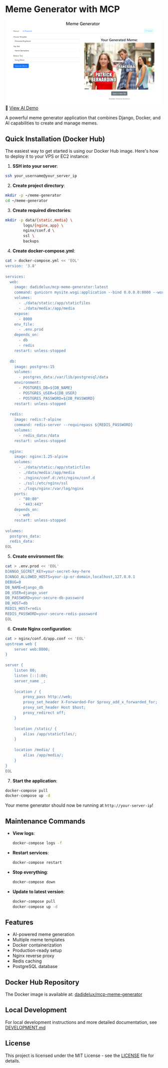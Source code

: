 # Meme Generator with MCP

![Meme Generator Preview](outputs/read_me_img_2.png)
🔗 [View AI Demo](http://67.217.58.19:8080/ai/)


A powerful meme generator application that combines Django, Docker, and AI capabilities to create and manage memes.

## Quick Installation (Docker Hub)

The easiest way to get started is using our Docker Hub image. Here's how to deploy it to your VPS or EC2 instance:

1. **SSH into your server**:
```bash
ssh your_username@your_server_ip
```

2. **Create project directory**:
```bash
mkdir -p ~/meme-generator
cd ~/meme-generator
```

3. **Create required directories**:
```bash
mkdir -p data/{static,media} \
        logs/{nginx,app} \
        nginx/conf.d \
        ssl \
        backups
```

4. **Create docker-compose.yml**:
```bash
cat > docker-compose.yml << 'EOL'
version: '3.8'

services:
  web:
    image: dadidelux/mcp-meme-generator:latest
    command: gunicorn mysite.wsgi:application --bind 0.0.0.0:8000 --workers=4 --threads=2
    volumes:
      - ./data/static:/app/staticfiles
      - ./data/media:/app/media
    expose:
      - 8000
    env_file:
      - .env.prod
    depends_on:
      - db
      - redis
    restart: unless-stopped

  db:
    image: postgres:15
    volumes:
      - postgres_data:/var/lib/postgresql/data
    environment:
      - POSTGRES_DB=${DB_NAME}
      - POSTGRES_USER=${DB_USER}
      - POSTGRES_PASSWORD=${DB_PASSWORD}
    restart: unless-stopped

  redis:
    image: redis:7-alpine
    command: redis-server --requirepass ${REDIS_PASSWORD}
    volumes:
      - redis_data:/data
    restart: unless-stopped

  nginx:
    image: nginx:1.25-alpine
    volumes:
      - ./data/static:/app/staticfiles
      - ./data/media:/app/media
      - ./nginx/conf.d:/etc/nginx/conf.d
      - ./ssl:/etc/nginx/ssl
      - ./logs/nginx:/var/log/nginx
    ports:
      - "80:80"
      - "443:443"
    depends_on:
      - web
    restart: unless-stopped

volumes:
  postgres_data:
  redis_data:
EOL
```

5. **Create environment file**:
```bash
cat > .env.prod << 'EOL'
DJANGO_SECRET_KEY=your-secret-key-here
DJANGO_ALLOWED_HOSTS=your-ip-or-domain,localhost,127.0.0.1
DEBUG=0
DB_NAME=django_db
DB_USER=django_user
DB_PASSWORD=your-secure-db-password
DB_HOST=db
REDIS_HOST=redis
REDIS_PASSWORD=your-secure-redis-password
EOL
```

6. **Create Nginx configuration**:
```bash
cat > nginx/conf.d/app.conf << 'EOL'
upstream web {
    server web:8000;
}

server {
    listen 80;
    listen [::]:80;
    server_name _;

    location / {
        proxy_pass http://web;
        proxy_set_header X-Forwarded-For $proxy_add_x_forwarded_for;
        proxy_set_header Host $host;
        proxy_redirect off;
    }

    location /static/ {
        alias /app/staticfiles/;
    }

    location /media/ {
        alias /app/media/;
    }
}
EOL
```

7. **Start the application**:
```bash
docker-compose pull
docker-compose up -d
```

Your meme generator should now be running at `http://your-server-ip`!

## Maintenance Commands

- **View logs**:
  ```bash
  docker-compose logs -f
  ```

- **Restart services**:
  ```bash
  docker-compose restart
  ```

- **Stop everything**:
  ```bash
  docker-compose down
  ```

- **Update to latest version**:
  ```bash
  docker-compose pull
  docker-compose up -d
  ```

## Features

- AI-powered meme generation
- Multiple meme templates
- Docker containerization
- Production-ready setup
- Nginx reverse proxy
- Redis caching
- PostgreSQL database

## Docker Hub Repository

The Docker image is available at: [dadidelux/mcp-meme-generator](https://hub.docker.com/repository/docker/dadidelux/mcp-meme-generator/general)

## Local Development

For local development instructions and more detailed documentation, see [DEVELOPMENT.md](DEVELOPMENT.md)

## License

This project is licensed under the MIT License - see the [LICENSE](LICENSE) file for details.
